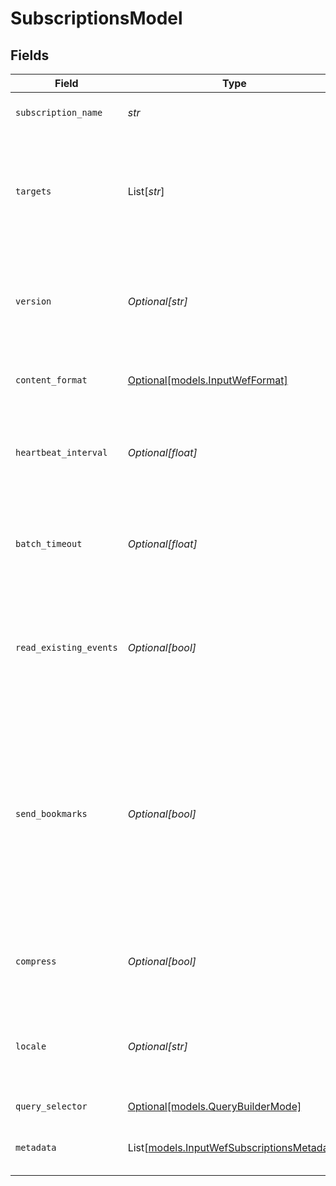 # SubscriptionsModel


## Fields

| Field                                                                                                                                                                                                                               | Type                                                                                                                                                                                                                                | Required                                                                                                                                                                                                                            | Description                                                                                                                                                                                                                         |
| ----------------------------------------------------------------------------------------------------------------------------------------------------------------------------------------------------------------------------------- | ----------------------------------------------------------------------------------------------------------------------------------------------------------------------------------------------------------------------------------- | ----------------------------------------------------------------------------------------------------------------------------------------------------------------------------------------------------------------------------------- | ----------------------------------------------------------------------------------------------------------------------------------------------------------------------------------------------------------------------------------- |
| `subscription_name`                                                                                                                                                                                                                 | *str*                                                                                                                                                                                                                               | :heavy_check_mark:                                                                                                                                                                                                                  | Friendly name for this subscription.                                                                                                                                                                                                |
| `targets`                                                                                                                                                                                                                           | List[*str*]                                                                                                                                                                                                                         | :heavy_check_mark:                                                                                                                                                                                                                  | Enter the DNS names of the endpoints that should forward these events. You may use wildcards, for example: *.mydomain.com                                                                                                           |
| `version`                                                                                                                                                                                                                           | *Optional[str]*                                                                                                                                                                                                                     | :heavy_minus_sign:                                                                                                                                                                                                                  | Version UUID for this subscription. If any subscription parameters are modified, this value will change.                                                                                                                            |
| `content_format`                                                                                                                                                                                                                    | [Optional[models.InputWefFormat]](../models/inputwefformat.md)                                                                                                                                                                      | :heavy_minus_sign:                                                                                                                                                                                                                  | Content format in which the endpoint should deliver events.                                                                                                                                                                         |
| `heartbeat_interval`                                                                                                                                                                                                                | *Optional[float]*                                                                                                                                                                                                                   | :heavy_minus_sign:                                                                                                                                                                                                                  | Maximum time (in seconds) between endpoint checkins before considering it unavailable.                                                                                                                                              |
| `batch_timeout`                                                                                                                                                                                                                     | *Optional[float]*                                                                                                                                                                                                                   | :heavy_minus_sign:                                                                                                                                                                                                                  | Interval (in seconds) over which the endpoint should collect events before sending them to Stream.                                                                                                                                  |
| `read_existing_events`                                                                                                                                                                                                              | *Optional[bool]*                                                                                                                                                                                                                    | :heavy_minus_sign:                                                                                                                                                                                                                  | Set to Yes if a newly-subscribed endpoint should send previously existing events. Set to No to only receive new events                                                                                                              |
| `send_bookmarks`                                                                                                                                                                                                                    | *Optional[bool]*                                                                                                                                                                                                                    | :heavy_minus_sign:                                                                                                                                                                                                                  | If toggled to Yes, @{product} will keep track of which events have been received, resuming from that point after a re-subscription. This setting takes precedence over 'Read existing events' -- see the documentation for details. |
| `compress`                                                                                                                                                                                                                          | *Optional[bool]*                                                                                                                                                                                                                    | :heavy_minus_sign:                                                                                                                                                                                                                  | If toggled to Yes, Stream will receive compressed events from the source.                                                                                                                                                           |
| `locale`                                                                                                                                                                                                                            | *Optional[str]*                                                                                                                                                                                                                     | :heavy_minus_sign:                                                                                                                                                                                                                  | The RFC-3066 locale the Windows clients should use when sending events. Defaults to "en-US".                                                                                                                                        |
| `query_selector`                                                                                                                                                                                                                    | [Optional[models.QueryBuilderMode]](../models/querybuildermode.md)                                                                                                                                                                  | :heavy_minus_sign:                                                                                                                                                                                                                  | Select the query builder mode.                                                                                                                                                                                                      |
| `metadata`                                                                                                                                                                                                                          | List[[models.InputWefSubscriptionsMetadata](../models/inputwefsubscriptionsmetadata.md)]                                                                                                                                            | :heavy_minus_sign:                                                                                                                                                                                                                  | Fields to add to events ingested under this subscription                                                                                                                                                                            |